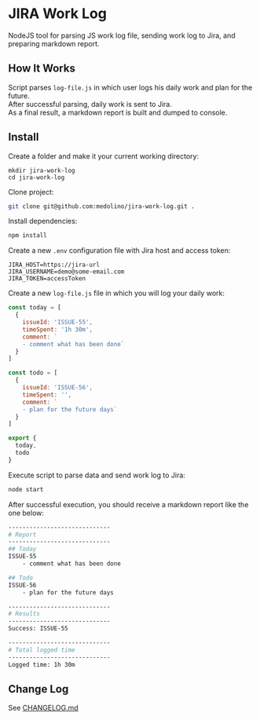 # JIRA Work Log

NodeJS tool for parsing JS work log file, sending work log to Jira, and preparing markdown report.

## How It Works

Script parses `log-file.js` in which user logs his daily work and plan for the future.<br>
After successful parsing, daily work is sent to Jira.<br>
As a final result, a markdown report is built and dumped to console.

## Install

Create a folder and make it your current working directory:

```
mkdir jira-work-log
cd jira-work-log
```

Clone project:

```bash
git clone git@github.com:medolino/jira-work-log.git .
```

Install dependencies:
``` bash
npm install
```

Create a new `.env` configuration file with Jira host and access token:

```env
JIRA_HOST=https://jira-url
JIRA_USERNAME=demo@some-email.com
JIRA_TOKEN=accessToken
```

Create a new `log-file.js` file in which you will log your daily work:
```js
const today = [
  {
    issueId: 'ISSUE-55',
    timeSpent: '1h 30m',
    comment: `
    - comment what has been done`
  }
]

const todo = [
  {
    issueId: 'ISSUE-56',
    timeSpent: '',
    comment: `
    - plan for the future days`
  }
]

export {
  today,
  todo
}
```

Execute script to parse data and send work log to Jira:

```bash
node start
```

After successful execution, you should receive a markdown report like the one below:
```bash
-----------------------------
# Report
-----------------------------
## Today
ISSUE-55
    - comment what has been done

## Todo
ISSUE-56
    - plan for the future days

-----------------------------
# Results
-----------------------------
Success: ISSUE-55

-----------------------------
# Total logged time
-----------------------------
Logged time: 1h 30m
```

## Change Log

See [CHANGELOG.md](CHANGELOG.md)